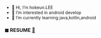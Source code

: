 - 👋 Hi, I’m hokeun.LEE
- 👀 I’m interested in android develop
- 🌱 I’m currently learning java,kotlin,android

### ◼ RESUME [🧷](https://broken-mail-eb8.notion.site/2958765a5f344850936180dda43c36a0)
<!---
h0keun/h0keun is a ✨ special ✨ repository because its `README.md` (this file) appears on your GitHub profile.
You can click the Preview link to take a look at your changes.
--->
